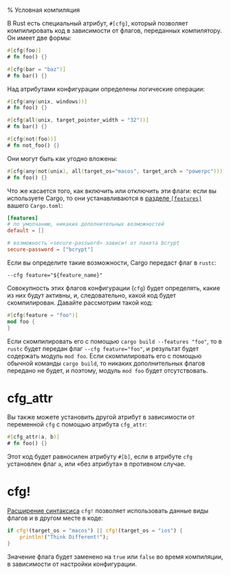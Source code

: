 % Условная компиляция

В Rust есть специальный атрибут, `#[cfg]`, который позволяет компилировать код в
зависимости от флагов, переданных компилятору. Он имеет две формы:

```rust
#[cfg(foo)]
# fn foo() {}

#[cfg(bar = "baz")]
# fn bar() {}
```

Над атрибутами конфигурации определены логические операции:

```rust
#[cfg(any(unix, windows))]
# fn foo() {}

#[cfg(all(unix, target_pointer_width = "32"))]
# fn bar() {}

#[cfg(not(foo))]
# fn not_foo() {}
```

Они могут быть как угодно вложены:

```rust
#[cfg(any(not(unix), all(target_os="macos", target_arch = "powerpc")))]
# fn foo() {}
```

Что же касается того, как включить или отключить эти флаги: если вы используете
Cargo, то они устанавливаются в [разделе `[features]`][features] вашего
`Cargo.toml`:

[features]: http://doc.crates.io/manifest.html#the-[features]-section

```toml
[features]
# по умолчанию, никаких дополнительных возможностей
default = []

# возможность «secure-password» зависит от пакета bcrypt
secure-password = ["bcrypt"]
```

Если вы определите такие возможности, Cargo передаст флаг в `rustc`:

```text
--cfg feature="${feature_name}"
```

Совокупность этих флагов конфигурации (`cfg`) будет определять, какие из них
будут активны, и, следовательно, какой код будет скомпилирован. Давайте
рассмотрим такой код:

```rust
#[cfg(feature = "foo")]
mod foo {
}
```

Если скомпилировать его с помощью `cargo build --features "foo"`, то в `rustc`
будет передан флаг `--cfg feature="foo"`, и результат будет содержать
модуль `mod foo`. Если скомпилировать его с помощью обычной команды `cargo
build`, то никаких дополнительных флагов передано не будет, и поэтому, модуль
`mod foo` будет отсутствовать.

# cfg_attr

Вы также можете установить другой атрибут в зависимости от переменной `cfg` с
помощью атрибута `cfg_attr`:

```rust
#[cfg_attr(a, b)]
# fn foo() {}
```

Этот код будет равносилен атрибуту `#[b]`, если в атрибуте `cfg` установлен флаг
`a`, или «без атрибута» в противном случае.

# cfg!

[Расширение синтаксиса][compilerplugins] `cfg!` позволяет использовать данные
виды флагов и в другом месте в коде:

```rust
if cfg!(target_os = "macos") || cfg!(target_os = "ios") {
    println!("Think Different!");
}
```

[compilerplugins]: compiler-plugins.html

Значение флага будет заменено на `true` или `false` во время компиляции, в
зависимости от настройки конфигурации.
